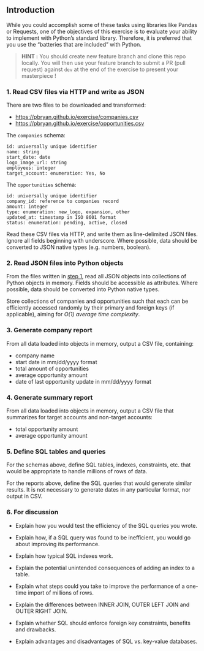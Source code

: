 ## Introduction

While you could accomplish some of these tasks using libraries like Pandas or Requests, one of the objectives of this exercise is to evaluate your ability to implement with Python’s standard library. Therefore, it is preferred that you use the “batteries that are included” with Python.


> __HINT :__ You should create new feature branch and clone this repo locally. You will then use your feature branch to submit a PR (pull request) against `dev` at the end of the exercise to present your masterpiece !


### 1. Read CSV files via HTTP and write as JSON

There are two files to be downloaded and transformed:

 - https://pbryan.github.io/exercise/companies.csv
 - https://pbryan.github.io/exercise/opportunities.csv

The `companies` schema:
```
id: universally unique identifier
name: string
start_date: date
logo_image_url: string
employees: integer
target_account: enumeration: Yes, No
```

The `opportunities` schema:
```
id: universally unique identifier
company_id: reference to companies record
amount: integer
type: enumeration: new_logo, expansion, other
updated_at: timestamp in ISO 8601 format
status: enumeration: pending, active, closed
```

Read these CSV files via HTTP, and write them as line-delimited JSON files. Ignore all fields beginning with underscore. Where possible, data should be converted to JSON native types (e.g. numbers, boolean).


### 2. Read JSON files into Python objects

From the files written in [step 1](#1-read-csv-files-via-http-and-write-as-json), read all JSON objects into collections of Python objects in memory. Fields should be accessible as attributes. Where possible, data should be converted into Python native types.

Store collections of companies and opportunities such that each can be efficiently accessed randomly by their primary and foreign keys (if applicable), aiming for *O(1) average time complexity*.


### 3. Generate company report

From all data loaded into objects in memory, output a CSV file, containing:

 - company name
 - start date in mm/dd/yyyy format
 - total amount of opportunities
 - average opportunity amount
 - date of last opportunity update in mm/dd/yyyy format

### 4. Generate summary report

From all data loaded into objects in memory, output a CSV file that summarizes for target accounts and non-target accounts:

 - total opportunity amount
 - average opportunity amount


### 5. Define SQL tables and queries

For the schemas above, define SQL tables, indexes, constraints, etc. that would be appropriate to handle millions of rows of data.

For the reports above, define the SQL queries that would generate similar results. It is not necessary to generate dates in any particular format, nor output in CSV.


### 6. For discussion

 * Explain how you would test the efficiency of the SQL queries you wrote.

 * Explain how, if a SQL query was found to be inefficient, you would go about improving its performance.

 * Explain how typical SQL indexes work.

 * Explain the potential unintended consequences of adding an index to a table.

 * Explain what steps could you take to improve the performance of a one-time import of millions of rows.

 * Explain the differences between INNER JOIN, OUTER LEFT JOIN and OUTER RIGHT JOIN.

 * Explain whether SQL should enforce foreign key constraints, benefits and drawbacks.

 * Explain advantages and disadvantages of SQL vs. key-value databases.
